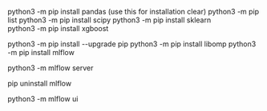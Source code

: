 python3 -m pip install pandas    (use this for installation clear)
python3 -m pip list 
python3 -m pip install scipy 
python3 -m pip install sklearn  
python3 -m pip install xgboost 

python3 -m pip install --upgrade pip 
python3 -m pip install libomp
python3 -m pip install mlflow


python3 -m mlflow server

pip uninstall mlflow


python3 -m mlflow ui



